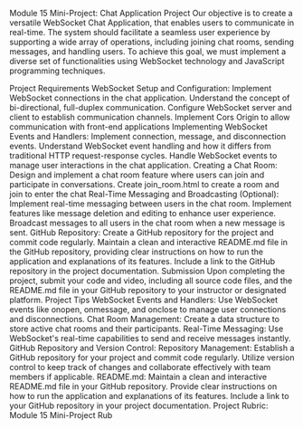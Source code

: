 Module 15 Mini-Project: Chat Application Project
Our objective is to create a versatile WebSocket Chat Application, that enables users to communicate in real-time. The system should facilitate a seamless user experience by supporting a wide array of operations, including joining chat rooms, sending messages, and handling users. To achieve this goal, we must implement a diverse set of functionalities using WebSocket technology and JavaScript programming techniques.



Project Requirements
WebSocket Setup and Configuration:
Implement WebSocket connections in the chat application.
Understand the concept of bi-directional, full-duplex communication.
Configure WebSocket server and client to establish communication channels.
Implement Cors Origin to allow communication with front-end applications
Implementing WebSocket Events and Handlers:
Implement connection, message, and disconnection events.
Understand WebSocket event handling and how it differs from traditional HTTP request-response cycles.
Handle WebSocket events to manage user interactions in the chat application.
Creating a Chat Room:
Design and implement a chat room feature where users can join and participate in conversations.
Create join_room.html to create a room and join to enter the chat
Real-Time Messaging and Broadcasting (Optional):
Implement real-time messaging between users in the chat room.
Implement features like message deletion and editing to enhance user experience.
Broadcast messages to all users in the chat room when a new message is sent.
GitHub Repository:
Create a GitHub repository for the project and commit code regularly.
Maintain a clean and interactive README.md file in the GitHub repository, providing clear instructions on how to run the application and explanations of its features.
Include a link to the GitHub repository in the project documentation.
Submission
Upon completing the project, submit your code and video, including all source code files, and the README.md file in your GitHub repository to your instructor or designated platform.
Project Tips
WebSocket Events and Handlers:
Use WebSocket events like onopen, onmessage, and onclose to manage user connections and disconnections.
Chat Room Management:
Create a data structure to store active chat rooms and their participants.
Real-Time Messaging:
Use WebSocket's real-time capabilities to send and receive messages instantly.
GitHub Repository and Version Control:
Repository Management: Establish a GitHub repository for your project and commit code regularly. Utilize version control to keep track of changes and collaborate effectively with team members if applicable.
README.md: Maintain a clean and interactive README.md file in your GitHub repository. Provide clear instructions on how to run the application and explanations of its features. Include a link to your GitHub repository in your project documentation.
Project Rubric: Module 15 Mini-Project Rub
